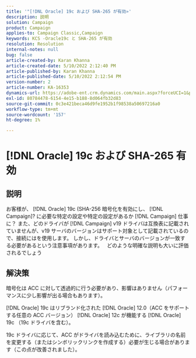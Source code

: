 ```yaml
---
title: '"[!DNL Oracle] 19c および SHA-265 が有効»'
description: 説明
solution: Campaign
product: Campaign
applies-to: Campaign Classic,Campaign
keywords: KCS -Oracle19c と SHA-265 が有効
resolution: Resolution
internal-notes: null
bug: false
article-created-by: Karan Khanna
article-created-date: 5/10/2022 2:12:40 PM
article-published-by: Karan Khanna
article-published-date: 5/10/2022 2:12:54 PM
version-number: 2
article-number: KA-16353
dynamics-url: https://adobe-ent.crm.dynamics.com/main.aspx?forceUCI=1&pagetype=entityrecord&etn=knowledgearticle&id=2959483e-6bd0-ec11-a7b5-00224809c556
exl-id: 80784478-6154-4e15-b188-8d064fb32d83
source-git-commit: 0c3e421beca46d9fe1952b1f98538a50697216a0
workflow-type: tm+mt
source-wordcount: '157'
ht-degree: 1%

---
```


# [!DNL Oracle] 19c および SHA-265 有効

## 説明


お客様が、 [!DNL Oracle] 19c (SHA-256 暗号化を有効にし、 [!DNL Campaign]? に必要な特定の設定や特定の設定があるか [!DNL Campaign] 仕事に？ また、どのドライバが [!DNL Campaign] v19 ドライバは互換表に記載されていませんが、v19 サーバのバージョンはサポート対象として記載されているので、接続にはを使用します。 しかし、ドライバとサーバのバージョンが一致する必要があるという注意事項があります。
 
どのような明確な説明も大いに評価されるでしょう


## 解決策


暗号化は ACC に対して透過的に行う必要があり、影響はありません（パフォーマンスに少し影響が出る場合もあります）。



[!DNL Oracle] 19c はリブランド化された [!DNL Oracle] 12.0（ACC をサポートする任意の ACC バージョン） [!DNL Oracle] 12c が機能する [!DNL Oracle] 19c （19c ドライバを含む）。



19c ドライバに応じて、ACC がドライバを読み込むために、ライブラリの名前を変更する（またはシンボリックリンクを作成する）必要が生じる場合があります（この点が改善されました）。
